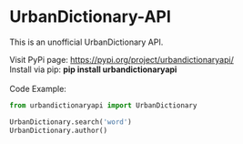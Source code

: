 # UrbanDictionary-API

 This is an unofficial UrbanDictionary API.
 
Visit PyPi page: <a href="https://pypi.org/project/urbandictionaryapi/">https://pypi.org/project/urbandictionaryapi/</a><br>
Install via pip: <strong>pip install urbandictionaryapi</strong><br><br>
Code Example:<br>
```py
from urbandictionaryapi import UrbanDictionary

UrbanDictionary.search('word')
UrbanDictionary.author()
```
